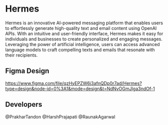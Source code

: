 # Hermes

Hermes is an innovative AI-powered messaging platform that enables users to effortlessly generate high-quality text and email content using OpenAI APIs. With an intuitive and user-friendly interface, Hermes makes it easy for individuals and businesses to create personalized and engaging messages. Leveraging the power of artificial intelligence, users can access advanced language models to craft compelling texts and emails that resonate with their recipients.

## Figma Design
https://www.figma.com/file/qzHyEPZW6j3afnQDp0r7ad/Hermes?type=design&node-id=0%3A1&mode=design&t=NdNvOGmJlga3ndOf-1

## Developers
@PrakharTandon
@HarshPrajapati
@RaunakAgarwal
